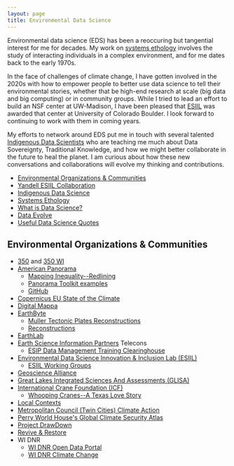 ```yaml
---
layout: page
title: Environmental Data Science
---
```


Environmental data science (EDS) has been a reoccuring but tangential interest for me
for decades. My work on [systems ethology](/pages/ewing/) involves the study of
interacting individuals in a complex environment, and for me dates back to the early 1970s.

In the face of challenges of climate change, I have gotten involved in the 2020s with how to empower people to better use data science to tell their environmental stories, whether that be high-end research at scale (big data and big computing) or in community groups. While I tried to lead an effort to build an NSF center at UW-Madison, I have been pleased that [ESIIL](https://esiil.org) was awarded that center at University of Colorado Boulder. I look forward to continuing to work with them in coming years.

My efforts to network around EDS put me in touch with several talented [Indigenous Data Scientists](/pages/indigenous/) who are teaching me much about Data Sovereignty, Traditional Knowledge,
and how we might better collaborate in the future to heal the planet.
I am curious about how these new conversations and collaborations will evolve my thinking and contributions.

- [Environmental Organizations & Communities](#environmental-organizations-communities)
- [Yandell ESIIL Collaboration](https://byandell.github.io/ESIIL/)
- [Indigenous Data Science](/pages/indigenous/)
- [Systems Ethology](/pages/ewing/)
- [What is Data Science?](/What-is-Data-Science/)
- [Data Evolve](/Data-Evolve/)
- [Useful Data Science Quotes](/Useful-Data-Science-Quotes/)

## Environmental Organizations & Communities

* [350](https://350.org/) and [350 WI](https://350wisconsin.org/)
* [American Panorama](https://dsl.richmond.edu/panorama/)
  * [Mapping Inequality--Redlining](https://dsl.richmond.edu/panorama/redlining/)
  * [Panorama Toolkit examples](http://americanpanorama.github.io/panorama/)
  * [GitHub](https://github.com/americanpanorama)
* [Copernicus EU State of the Climate](https://climate.copernicus.eu/)
* [Digital Mappa](https://www.digitalmappa.org/)
* [EarthByte](https://www.earthbyte.org/)
  * [Muller Tectonic Plates Reconstructions](https://www.earthbyte.org/category/reconstructions/muller-et-al-2019/)
  * [Reconstructions](https://www.earthbyte.org/category/reconstructions/)
* [EarthLab]()
* [Earth Science Information Partners](https://www.esipfed.org/) Telecons
  * [ESIP Data Management Training Clearinghouse](https://dmtclearinghouse.esipfed.org/about) 
* [Environmental Data Science Innovation & Inclusion Lab (ESIIL)](https://esiil.org)
  * [ESIIL Working Groups](https://esiil.org/working-groups)
* [Geoscience Alliance](https://geosciencealliance.org) 
* [Great Lakes Integrated Sciences And Assessments (GLISA)](https://glisa.umich.edu/)
* [International Crane Foundation (ICF)](https://savingcranes.org/)
  * [Whooping Cranes--A Texas Love Story](https://earthwatch.org/stories/whooping-cranes-texas-love-story)
* [Local Contexts](https://localcontexts.org/)
* [Metropolitan Council (Twin Cities) Climate Action](https://metrocouncil.org/Planning/Climate.aspx)
* [Perry World House's Global Climate Security Atlas](https://global.upenn.edu/perryworldhouse/global-climate-security-atlas)
* [Project DrawDown](https://drawdown.org/)
* [Revive & Restore](https://reviverestore.org/)
* WI DNR
  * [WI DNR Open Data Portal](https://data-wi-dnr.opendata.arcgis.com/)
  * [WI DNR Climate Change](https://dnr.wisconsin.gov/climatechange)

